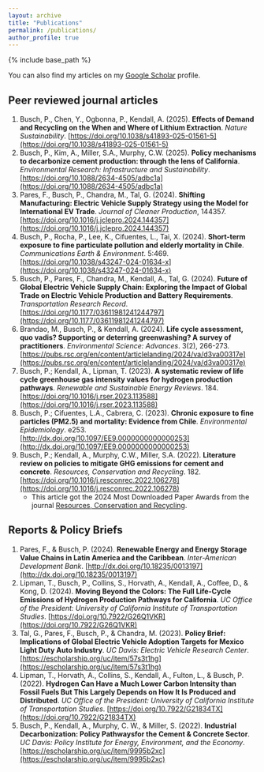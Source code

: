 ```yaml
---
layout: archive
title: "Publications"
permalink: /publications/
author_profile: true
---
```


{% include base_path %}

You can also find my articles on my [Google Scholar](https://scholar.google.cl/citations?user=1klIiDgAAAAJ&hl=es&oi=ao) profile.

## Peer reviewed journal articles 

1. Busch, P., Chen, Y., Ogbonna, P., Kendall, A. (2025). **Effects of Demand and Recycling on the When and Where of Lithium Extraction**. *Nature Sustainability*. [https://doi.org/10.1038/s41893-025-01561-5](https://doi.org/10.1038/s41893-025-01561-5)
2. Busch, P., Kim, A., Miller, S.A., Murphy, C.W. (2025). **Policy mechanisms to decarbonize cement production: through the lens of California**. *Environmental Research: Infrastructure and Sustainability*. [https://doi.org/10.1088/2634-4505/adbc1a](https://doi.org/10.1088/2634-4505/adbc1a)
3. Pares, F., Busch, P., Chandra, M., Tal, G. (2024). **Shifting Manufacturing: Electric Vehicle Supply Strategy using the Model for International EV Trade**. *Journal of Cleaner Production*, 144357. [https://doi.org/10.1016/j.jclepro.2024.144357](https://doi.org/10.1016/j.jclepro.2024.144357)
4. Busch, P., Rocha, P., Lee, K., Cifuentes, L., Tai, X. (2024). **Short-term exposure to fine particulate pollution and elderly mortality in Chile**. *Communications Earth & Environment*. 5:469. [https://doi.org/10.1038/s43247-024-01634-x](https://doi.org/10.1038/s43247-024-01634-x)
5. Busch, P., Pares, F., Chandra, M., Kendall, A., Tal, G. (2024). **Future of Global Electric Vehicle Supply Chain: Exploring the Impact of Global Trade on Electric Vehicle Production and Battery Requirements**. *Transportation Research Record*. [https://doi.org/10.1177/03611981241244797](https://doi.org/10.1177/03611981241244797)
6. Brandao, M., Busch, P., & Kendall, A. (2024). **Life cycle assessment, quo vadis? Supporting or deterring greenwashing? A survey of practitioners**. *Environmental Science: Advances*. 3(2), 266-273. [https://pubs.rsc.org/en/content/articlelanding/2024/va/d3va00317e](https://pubs.rsc.org/en/content/articlelanding/2024/va/d3va00317e)
7. Busch, P.; Kendall, A., Lipman, T. (2023). **A systematic review of life cycle greenhouse gas intensity values for hydrogen production pathways**. *Renewable and Sustainable Energy Reviews*. 184. [https://doi.org/10.1016/j.rser.2023.113588](https://doi.org/10.1016/j.rser.2023.113588)
8. Busch, P.; Cifuentes, L.A., Cabrera, C. (2023). **Chronic exposure to fine particles (PM2.5) and mortality: Evidence from Chile**. *Environmental Epidemiology*. e253. [http://dx.doi.org/10.1097/EE9.0000000000000253](http://dx.doi.org/10.1097/EE9.0000000000000253)
9. Busch, P.; Kendall, A., Murphy, C.W., Miller, S.A. (2022). **Literature review on policies to mitigate GHG emissions for cement and concrete**. *Resources, Conservation and Recycling*. 182. [https://doi.org/10.1016/j.resconrec.2022.106278](https://doi.org/10.1016/j.resconrec.2022.106278)
    - This article got the 2024 Most Downloaded Paper Awards from the journal [Resources, Conservation and Recycling](https://www.sciencedirect.com/journal/resources-conservation-and-recycling/about/news/resources-conservation-recycling-2024-most-downloaded-paper-awards).

## Reports & Policy Briefs

1. Pares, F., & Busch, P. (2024). **Renewable Energy and Energy Storage Value Chains in Latin America and the Caribbean**. *Inter-American Development Bank*. [http://dx.doi.org/10.18235/0013197](http://dx.doi.org/10.18235/0013197)
2. Lipman, T., Busch, P., Collins, S., Horvath, A., Kendall, A., Coffee, D., & Kong, D. (2024). **Moving Beyond the Colors: The Full Life-Cycle Emissions of Hydrogen Production Pathways for California**. *UC Office of the President: University of California Institute of Transportation Studies*. [https://doi.org/10.7922/G26Q1VKR](https://doi.org/10.7922/G26Q1VKR)
3. Tal, G., Pares, F., Busch, P., & Chandra, M. (2023). **Policy Brief: Implications of Global Electric Vehicle Adoption Targets for Mexico Light Duty Auto Industry**. *UC Davis: Electric Vehicle Research Center*. [https://escholarship.org/uc/item/57s3t1hg](https://escholarship.org/uc/item/57s3t1hg)
4. Lipman, T., Horvath, A., Collins, S., Kendall, A., Fulton, L., & Busch, P. (2022). **Hydrogen Can Have a Much Lower Carbon Intensity than Fossil Fuels But This Largely Depends on How It Is Produced and Distributed**. *UC Office of the President: University of California Institute of Transportation Studies*. [https://doi.org/10.7922/G21834TX](https://doi.org/10.7922/G21834TX)
5. Busch, P., Kendall, A., Murphy, C. W., & Miller, S. (2022). **Industrial Decarbonization: Policy Pathwaysfor the Cement & Concrete Sector**. *UC Davis: Policy Institute for Energy, Environment, and the Economy*. [https://escholarship.org/uc/item/9995b2xc](https://escholarship.org/uc/item/9995b2xc)


